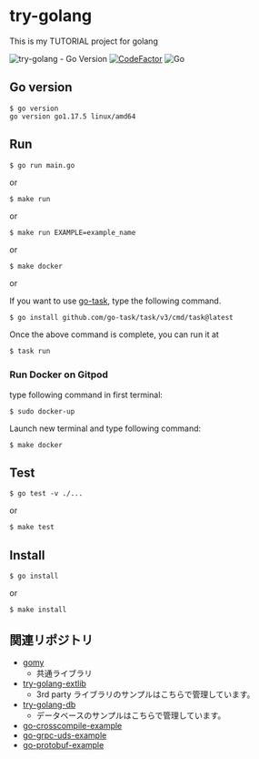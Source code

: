 # try-golang

This is my TUTORIAL project for golang

![try-golang - Go Version](https://img.shields.io/badge/go-1.18-blue.svg)
[![CodeFactor](https://www.codefactor.io/repository/github/devlights/try-golang/badge/master)](https://www.codefactor.io/repository/github/devlights/try-golang/overview/master)
![Go](https://github.com/devlights/try-golang/workflows/Go/badge.svg?branch=master)

## Go version

```shell script
$ go version
go version go1.17.5 linux/amd64
```

## Run

```shell script
$ go run main.go
```

or 

```shell script
$ make run
```

or

```shell script
$ make run EXAMPLE=example_name
```

or

```shell script
$ make docker
```

or

If you want to use [go-task](https://github.com/go-task/task), type the following command.

```sh
$ go install github.com/go-task/task/v3/cmd/task@latest
```

Once the above command is complete, you can run it at

```sh
$ task run
```

### Run Docker on Gitpod

type following command in first terminal:

```shell script
$ sudo docker-up
```

Launch new terminal and type following command:

```shell
$ make docker
```

## Test

```shell script
$ go test -v ./...
```

or

```shell script
$ make test
```

## Install

```shell script
$ go install
```

or 

```shell script
$ make install
```

## 関連リポジトリ

- [gomy](https://github.com/devlights/gomy)
  - 共通ライブラリ
- [try-golang-extlib](https://github.com/devlights/try-golang-extlib)
  - 3rd party ライブラリのサンプルはこちらで管理しています。
- [try-golang-db](https://github.com/devlights/try-golang-db)
  - データベースのサンプルはこちらで管理しています。
- [go-crosscompile-example](https://github.com/devlights/go-crosscompile-example)
- [go-grpc-uds-example](https://github.com/devlights/go-grpc-uds-example)
- [go-protobuf-example](https://github.com/devlights/go-protobuf-example)
